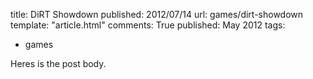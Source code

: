 title: DiRT Showdown
published: 2012/07/14
url: games/dirt-showdown
template: "article.html"
comments: True
published: May 2012
tags:
- games

Heres is the post body.
